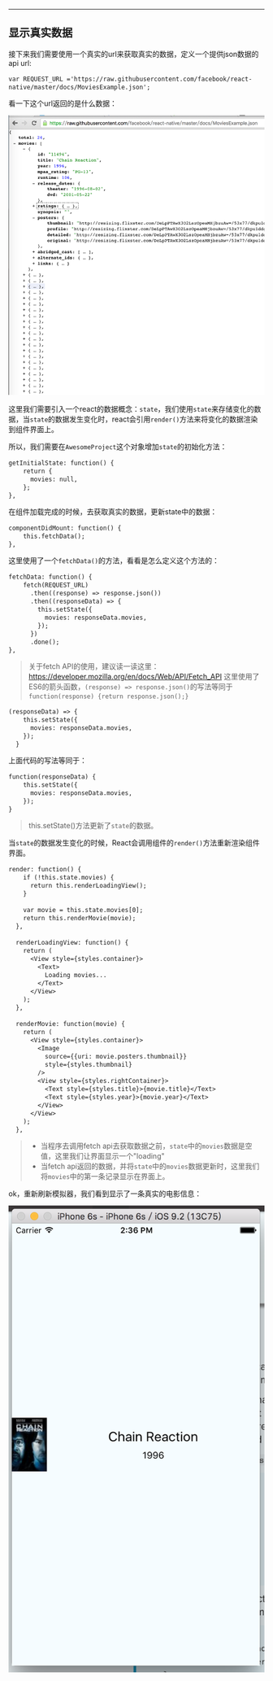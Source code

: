 ----------

## 显示真实数据 ##

接下来我们需要使用一个真实的url来获取真实的数据，定义一个提供json数据的api url:

    var REQUEST_URL ='https://raw.githubusercontent.com/facebook/react-native/master/docs/MoviesExample.json';

看一下这个url返回的是什么数据：

![此处输入图片的描述][1]

这里我们需要引入一个react的数据概念：`state`，我们使用`state`来存储变化的数据，当`state`的数据发生变化时，react会引用`render()`方法来将变化的数据渲染到组件界面上。

所以，我们需要在`AwesomeProject`这个对象增加`state`的初始化方法：

    getInitialState: function() {
        return {
          movies: null,
        };
    },

在组件加载完成的时候，去获取真实的数据，更新state中的数据：

    componentDidMount: function() {
        this.fetchData();
    },
    
这里使用了一个`fetchData()`的方法，看看是怎么定义这个方法的：

    fetchData: function() {
        fetch(REQUEST_URL)
          .then((response) => response.json())
          .then((responseData) => {
            this.setState({
              movies: responseData.movies,
            });
          })
          .done();
    },
    

> 关于fetch API的使用，建议读一读这里：https://developer.mozilla.org/en/docs/Web/API/Fetch_API
> 这里使用了ES6的箭头函数，`(response) => response.json()`的写法等同于`function(response) {return response.json();}`

    (responseData) => {
        this.setState({
          movies: responseData.movies,
        });
      }

上面代码的写法等同于：

    function(responseData) {
        this.setState({
          movies: responseData.movies,
        });
    }
    

> this.setState()方法更新了`state`的数据。

当`state`的数据发生变化的时候，React会调用组件的`render()`方法重新渲染组件界面。

    render: function() {
        if (!this.state.movies) {
          return this.renderLoadingView();
        }
    
        var movie = this.state.movies[0];
        return this.renderMovie(movie);
      },
    
      renderLoadingView: function() {
        return (
          <View style={styles.container}>
            <Text>
              Loading movies...
            </Text>
          </View>
        );
      },
    
      renderMovie: function(movie) {
        return (
          <View style={styles.container}>
            <Image
              source={{uri: movie.posters.thumbnail}}
              style={styles.thumbnail}
            />
            <View style={styles.rightContainer}>
              <Text style={styles.title}>{movie.title}</Text>
              <Text style={styles.year}>{movie.year}</Text>
            </View>
          </View>
        );
      },

> - 当程序去调用fetch api去获取数据之前，`state`中的`movies`数据是空值，这里我们让界面显示一个"loading"
> - 当fetch api返回的数据，并将`state`中的`movies`数据更新时，这里我们将`movies`中的第一条记录显示在界面上。

ok，重新刷新模拟器，我们看到显示了一条真实的电影信息：

![此处输入图片的描述][2]


  [1]: content/20151218/real_json_url.png
  [2]: content/20151218/simulator_real_movie.png
